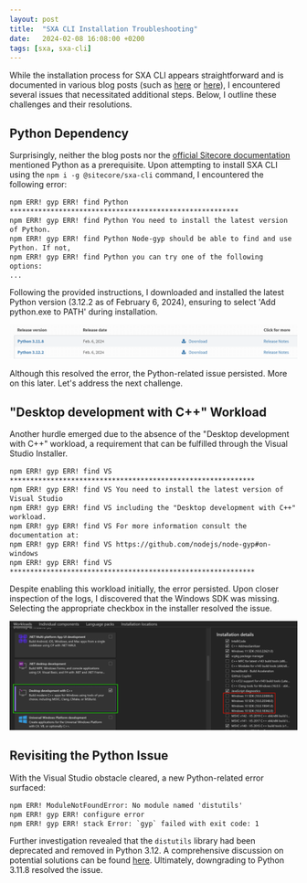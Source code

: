 ```yaml
---
layout: post
title:  "SXA CLI Installation Troubleshooting"
date:   2024-02-08 16:08:00 +0200
tags: [sxa, sxa-cli]
---
```


While the installation process for SXA CLI appears straightforward and is documented in various blog posts (such as [here](https://www.markvanaalst.com/blog/sxa/installing-the-sitecore-sxa-cli) or [here](https://www.getfishtank.com/blog/install-sxa-theme-in-sitecore-docker-mvc-sxa-10)), I encountered several issues that necessitated additional steps. Below, I outline these challenges and their resolutions.

## Python Dependency

Surprisingly, neither the blog posts nor the [official Sitecore documentation](https://doc.sitecore.com/xp/en/developers/sxa/103/sitecore-experience-accelerator/add-a-theme-using-sxa-cli.html) mentioned Python as a prerequisite. Upon attempting to install SXA CLI using the `npm i -g @sitecore/sxa-cli` command, I encountered the following error:

```
npm ERR! gyp ERR! find Python ********************************************************
npm ERR! gyp ERR! find Python You need to install the latest version of Python.
npm ERR! gyp ERR! find Python Node-gyp should be able to find and use Python. If not,
npm ERR! gyp ERR! find Python you can try one of the following options:
...
```

Following the provided instructions, I downloaded and installed the latest Python version (3.12.2 as of February 6, 2024), ensuring to select 'Add python.exe to PATH' during installation.

![alt text](/assets/img/2024-02-08-python-versions.png)

Although this resolved the error, the Python-related issue persisted. More on this later. Let's address the next challenge.

## "Desktop development with C++" Workload

Another hurdle emerged due to the absence of the "Desktop development with C++" workload, a requirement that can be fulfilled through the Visual Studio Installer. 

```
npm ERR! gyp ERR! find VS ************************************************************
npm ERR! gyp ERR! find VS You need to install the latest version of Visual Studio
npm ERR! gyp ERR! find VS including the "Desktop development with C++" workload.
npm ERR! gyp ERR! find VS For more information consult the documentation at:
npm ERR! gyp ERR! find VS https://github.com/nodejs/node-gyp#on-windows
npm ERR! gyp ERR! find VS ************************************************************
```

Despite enabling this workload initially, the error persisted. Upon closer inspection of the logs, I discovered that the Windows SDK was missing. Selecting the appropriate checkbox in the installer resolved the issue.

![alt text](/assets/img/2024-02-08-vs-installer.png)

## Revisiting the Python Issue

With the Visual Studio obstacle cleared, a new Python-related error surfaced:

```
npm ERR! ModuleNotFoundError: No module named 'distutils'
npm ERR! gyp ERR! configure error
npm ERR! gyp ERR! stack Error: `gyp` failed with exit code: 1
```

Further investigation revealed that the `distutils` library had been deprecated and removed in Python 3.12. A comprehensive discussion on potential solutions can be found [here](https://stackoverflow.com/questions/69919970/no-module-named-distutils-but-distutils-installed). Ultimately, downgrading to Python 3.11.8 resolved the issue.